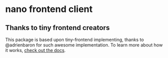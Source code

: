 # nano frontend client
## Thanks to tiny frontend creators
This package is based upon tiny-frontend implementing, thanks to @adrienbaron for such awesome implementation.
To learn more about how it works, [check out the docs](https://tiny-frontend.github.io/).
